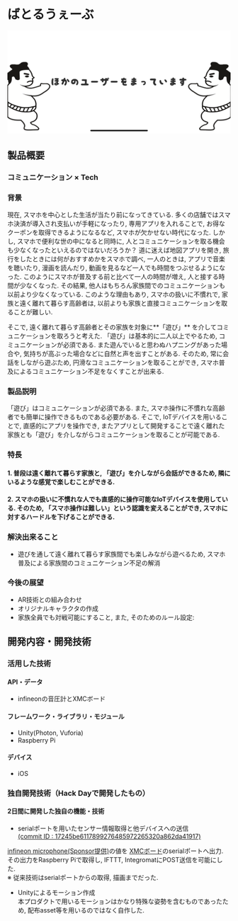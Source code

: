 # ばとるうぇーぶ

[![ばとるうぇーぶ](Images/image.png)](https://youtu.be/0dlm9K76f3A)

## 製品概要
### コミュニケーション ×  Tech

### 背景
現在, スマホを中心とした生活が当たり前になってきている. 多くの店舗ではスマホ決済が導入され支払いが手軽になったり, 専用アプリを入れることで, お得なクーポンを取得できるようになるなど, スマホが欠かせない時代になった. 
しかし, スマホで便利な世の中になると同時に, 人とコミュニケーションを取る機会も少なくなったといえるのではないだろうか？
道に迷えば地図アプリを開き, 旅行をしたときには何がおすすめかをスマホで調べ, 一人のときは, アプリで音楽を聴いたり, 漫画を読んだり, 動画を見るなど一人でも時間をつぶせるようになった. このようにスマホが普及する前と比べて一人の時間が増え, 人と接する時間が少なくなった. その結果, 他人はもちろん家族間でのコミュニケーションも以前より少なくなっている. このような理由もあり, スマホの扱いに不慣れで, 家族と遠く離れて暮らす高齢者は, 以前よりも家族と直接コミュニケーションを取ることが難しい. 

そこで, 遠く離れて暮らす高齢者とその家族を対象に**「遊び」** を介してコミュニケーションを取ろうと考えた. 「遊び」は基本的に二人以上でやるため, コミュニケーションが必須である. また遊んでいると思わぬハプニングがあった場合や, 気持ちが高ぶった場合などに自然と声を出すことがある. そのため, 常に会話をしながら遊ぶため, 円滑なコミュニケーションを取ることができ, スマホ普及によるコミュニケーション不足をなくすことが出来る. 

### 製品説明
「遊び」はコミュニケーションが必須である. また, スマホ操作に不慣れな高齢者でも簡単に操作できるものである必要がある. そこで, IoTデバイスを用いることで, 直感的にアプリを操作でき, またアプリとして開発することで遠く離れた家族とも「遊び」を介しながらコミュニケーションを取ることが可能である. 


### 特長

#### 1. 普段は遠く離れて暮らす家族と, 「遊び」を介しながら会話ができるため, 隣にいるような感覚で楽しむことができる. 

#### 2. スマホの扱いに不慣れな人でも直感的に操作可能なIoTデバイスを使用している. そのため, 「スマホ操作は難しい」という認識を変えることができ, スマホに対するハードルを下げることができる. 



### 解決出来ること
* 遊びを通して遠く離れて暮らす家族間でも楽しみながら遊べるため, スマホ普及による家族間のコミュニケーション不足の解消



### 今後の展望
* AR技術との組み合わせ
* オリジナルキャラクタの作成 
* 家族全員でも対戦可能にすること, また, そのためのルール設定:


## 開発内容・開発技術
### 活用した技術
#### API・データ
* infineonの音圧計とXMCボード

#### フレームワーク・ライブラリ・モジュール
* Unity(Photon, Vuforia) 
* Raspberry Pi

#### デバイス
* iOS

### 独自開発技術（Hack Dayで開発したもの）
#### 2日間に開発した独自の機能・技術
* serialポートを用いたセンサー情報取得と他デバイスへの送信<br>
 [(commit ID : 17245be6117899276485972265320a862da41917)](https://github.com/jphacks/FK_1904/commit/17245be6117899276485972265320a862da41917)

 [infineon microphone(Sponsor提供)](https://www.infineon.com/cms/jp/product/sensor/mems-microphones/)の値を [XMCボード](https://www.infineon.com/cms/en/product/evaluation-boards/kit_xmc_2go_xmc1100_v1/)のserialポートへ出力. その出力をRaspberry Piで取得し, IFTTT, IntegromatにPOST送信を可能にした. <br>
 ※ 従来技術はserialポートからの取得, 描画までだった. 
 
 
* Unityによるモーション作成<br>
 本プロダクトで用いるモーションはかなり特殊な姿勢を含むものであったため, 配布asset等を用いるのではなく自作した. 
